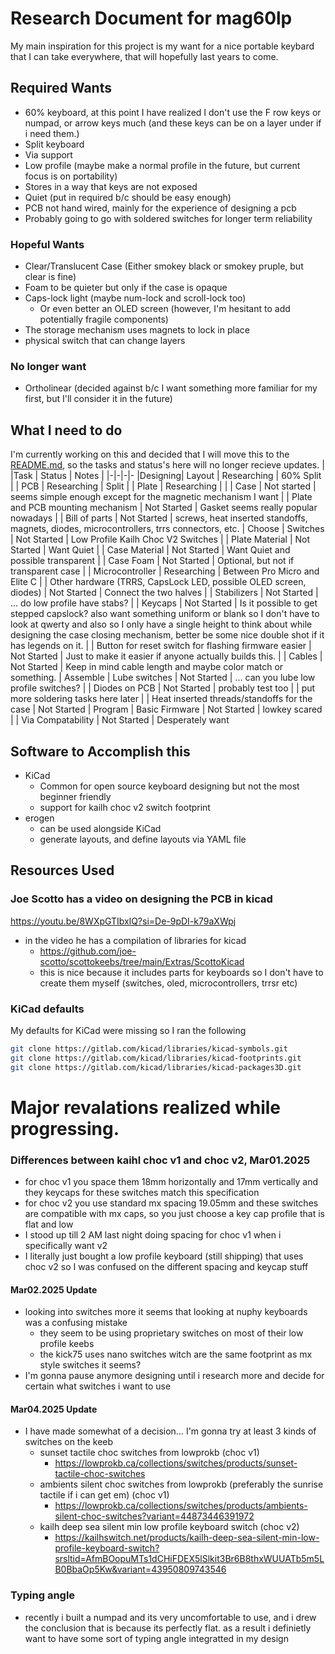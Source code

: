 # Research Document for mag60lp
My main inspiration for this project is my want for a nice portable keybard that I can take everywhere, that will hopefully last years to come.
## Required Wants
- 60% keyboard, at this point I have realized I don't use the F row keys or numpad, or arrow keys much (and these keys can be on a layer under if i need them.)
- Split keyboard
- Via support
- Low profile (maybe make a normal profile in the future, but current focus is on portability)
- Stores in a way that keys are not exposed
- Quiet (put in required b/c should be easy enough)
- PCB not hand wired, mainly for the experience of designing a pcb
- Probably going to go with soldered switches for longer term reliability
### Hopeful Wants
- Clear/Translucent Case (Either smokey black or smokey pruple, but clear is fine)
- Foam to be quieter but only if the case is opaque
- Caps-lock light (maybe num-lock and scroll-lock too)
    - Or even better an OLED screen (however, I'm hesitant to add potentially fragile components)
- The storage mechanism uses magnets to  lock in place
- physical switch that can change layers
### No longer want
- Ortholinear (decided against b/c I want something more familiar for my first, but I'll consider it in the future)
## What I need to do
I'm currently working on this and decided that I will move this to the [README.md](./README.md), so the tasks and status's here will no longer recieve updates.
| |Task | Status | Notes |
|-|-|-|-
|Designing| Layout | Researching | 60% Split
| | PCB | Researching | Split 
| | Plate | Researching | 
| | Case | Not started | seems simple enough except for the magnetic mechanism I want
| | Plate and PCB mounting mechanism | Not Started | Gasket seems really popular nowadays
| | Bill of parts | Not Started | screws, heat inserted standoffs, magnets, diodes, microcontrollers, trrs connectors, etc.
| Choose | Switches | Not Started | Low Profile Kailh Choc V2 Switches
| | Plate Material | Not Started | Want Quiet
| | Case Material | Not Started | Want Quiet and possible transparent
| | Case Foam | Not Started | Optional, but not if transparent case
| | Microcontroller | Researching | Between Pro Micro and Elite C
| | Other hardware (TRRS, CapsLock LED, possible OLED screen, diodes) | Not Started | Connect the two halves
| | Stabilizers | Not Started | ... do low profile have stabs?
| | Keycaps | Not Started | Is it possible to get stepped capslock? also want something uniform or blank so I don't have to look at qwerty and also so I only have a single height to think about while designing the case closing mechanism, better be some nice double shot if it has legends on it.
| | Button for reset switch for flashing firmware easier | Not Started | Just to make it easier if anyone actually builds this.
| | Cables | Not Started | Keep in mind cable length and maybe color match or something.
| Assemble | Lube switches | Not Started | ... can you lube low profile switches?
| | Diodes on PCB | Not Started | probably test too
| | put more soldering tasks here later
| | Heat inserted threads/standoffs for the case | Not Started
| Program | Basic Firmware | Not Started | lowkey scared
| | Via Compatability | Not Started | Desperately want
## Software to Accomplish this
- KiCad
    - Common for open source keyboard designing but not the most beginner friendly
    - support for kailh choc v2 switch footprint
- erogen
    - can be used alongside KiCad
    - generate layouts, and define layouts via YAML file

## Resources Used
### Joe Scotto has a video on designing the PCB in kicad
https://youtu.be/8WXpGTIbxlQ?si=De-9pDI-k79aXWpj
- in the video he has a compilation of libraries for kicad
    - https://github.com/joe-scotto/scottokeebs/tree/main/Extras/ScottoKicad
    - this is nice because it includes parts for keyboards so I don't have to create them myself (switches, oled, microcontrollers, trrsr etc) 
### KiCad defaults
My defaults for KiCad were missing so I ran the following
``` bash
git clone https://gitlab.com/kicad/libraries/kicad-symbols.git
git clone https://gitlab.com/kicad/libraries/kicad-footprints.git
git clone https://gitlab.com/kicad/libraries/kicad-packages3D.git
```
# Major revalations realized while progressing.
### Differences between kaihl choc v1 and choc v2, Mar01.2025
- for choc v1 you space them 18mm horizontally and 17mm vertically and they keycaps for these switches match this specification
- for choc v2 you use standard mx spacing 19.05mm and these switches are compatible with mx caps, so you just choose a key cap profile that is flat and low
- I stood up till 2 AM last night doing spacing for choc v1 when i specifically want v2
- I literally just bought a low profile keyboard (still shipping) that uses choc v2 so I was confused on the different spacing and keycap stuff
#### Mar02.2025 Update
- looking into switches more it seems that looking at nuphy keyboards was a confusing mistake
    - they seem to be using proprietary switches on most of their low profile keebs
    - the kick75 uses nano switches witch are the same footprint as mx style switches it seems?
- I'm gonna pause anymore designing until i research more and decide for certain what switches i want to use
#### Mar04.2025 Update
- I have made somewhat of a decision... I'm gonna try at least 3 kinds of switches on the keeb
    - sunset tactile choc switches from lowprokb (choc v1)
        - https://lowprokb.ca/collections/switches/products/sunset-tactile-choc-switches
    - ambients silent choc switches from lowprokb (preferably the sunrise tactile if i can get em) (choc v1)
        - https://lowprokb.ca/collections/switches/products/ambients-silent-choc-switches?variant=44873446391972
    - kailh deep sea silent min low profile keyboard switch (choc v2)
        - https://kailhswitch.net/products/kailh-deep-sea-silent-min-low-profile-keyboard-switch?srsltid=AfmBOopuMTs1dCHiFDEX5lSlkit3Br6B8thxWUUATb5m5LB0BbaOp5Kw&variant=43950809743546
### Typing angle
- recently i built a numpad and its very uncomfortable to use, and i drew the conclusion that is because its perfectly flat.
as a result i definietly want to have some sort of typing angle integratted in my design
